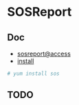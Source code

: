 # SOSReport

## Doc

* [sosreport@access](https://access.redhat.com/solutions/3592)
* [install](https://access.redhat.com/solutions/3592#install)

```sh
# yum install sos
```

## TODO
